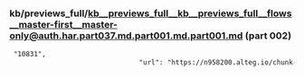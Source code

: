 ### kb/previews_full/kb__previews_full__kb__previews_full__flows__master-first__master-only@auth.har.part037.md.part001.md.part001.md (part 002)

```md
 "10831",
                                "url": "https://n958200.alteg.io/chunk-6FGVQ7PR.js",
                           
```

```

